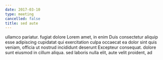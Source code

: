 ```yaml
---
date: 2017-03-10
type: meeting
cancelled: false
title: sed aute
---
```

ullamco pariatur. fugiat dolore Lorem amet, in enim Duis consectetur aliquip esse adipiscing cupidatat qui exercitation culpa occaecat ea dolor sint quis veniam, officia ut nostrud incididunt deserunt Excepteur consequat. dolore sunt eiusmod in cillum aliqua. sed laboris nulla elit, aute velit proident, ad